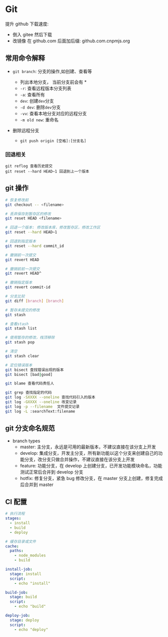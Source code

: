 # Git

提升 github 下载速度:

- 倒入 gitee 然后下载
- 改镜像 在 github.com 后面加后缀: github.com.cnpmjs.org

## 常用命令解释

- `git branch`: 分支的操作,如创建、查看等

  - 列出本地分支， 当前分支前会有 \*
  - `-r`: 查看远程版本分支列表
  - `-a`: 查看所有
  - `dev`: 创建`dev`分支
  - `-d dev`: 删除`dev`分支
  - `-vv`: 查看本地分支对应的远程分支
  - `-m old new`: 重命名

- 删除远程分支

  - `git push origin [空格]:[分支名]`

### 回退相关

```
git reflog 查看历史提交
git reset --hard HEAD~1 回退到上一个版本
```

## git 操作

```bash
# 恢复修改前
git checkout -- <filename>

# 丢弃保存到暂存区的修改
git reset HEAD <filename>

# 回退一个版本: 修改版本库，修改暂存区，修改工作区
git reset --hard HEAD~1

# 回退到指定版本
git reset --hard commit_id

# 撤销前一次提交
git revert HEAD

# 撤销前前一次提交
git revert HEAD^

# 撤销指定版本
git revert commit-id

# 分支比较
git diff [branch] [branch]

# 暂存未提交的修改
git stash

# 查看stash
git stash list

# 使用暂存的修改，栈顶移除
git stash pop

# 清空
git stash clear

# 定位错误版本
git bisect 查找错误出现的版本
git bisect [bad|good]

git blame 查看代码责任人

git grep 查找指定的代码
git log -SXXXX --oneline 查找代码引入的版本
git log -GXXXX --oneline 改变记录
git log -p --filename  文件提交记录
git log -L :searchText:filename

```

## git 分支命名规范

- branch types
  - master: 主分支，永远是可用的最新版本，不建议直接在该分支上开发
  - develop: 集成分支，开发主分支，所有新功能以这个分支来创建自己的功能分支，改分支只做合并操作，不建议直接在该分支上开发
  - feature: 功能分支，在 develop 上创建分支，已开发功能模块命名，功能测试正常后合并到 develop 分支
  - hotfix: 修复分支，紧急 bug 修改分支，在 master 分支上创建，修复完成后合并到 master

## CI 配置

```yml
# 执行流程
stages:
  - install
  - build
  - deploy

# 缓存目录或文件
cache:
  paths:
    - node_modules
    - build

install-job:
  stage: install
  script:
    - echo "install"

build-job:
  stage: build
  script:
    - echo "build"

deploy-job:
  stage: deploy
  script:
    - echo "deploy"
```
